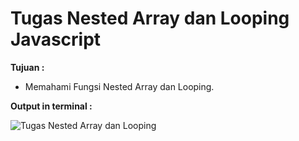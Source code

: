 # Tugas Nested Array dan Looping Javascript

<b>Tujuan : </b>
<ul>
  <li>Memahami Fungsi Nested Array dan Looping.</li>
</ul>

<b>Output in terminal : </b>

![Tugas Nested Array dan Looping](https://user-images.githubusercontent.com/92837751/184507498-7b75e212-26f4-4a3b-b4ff-f2a34bbd4aee.jpg)

